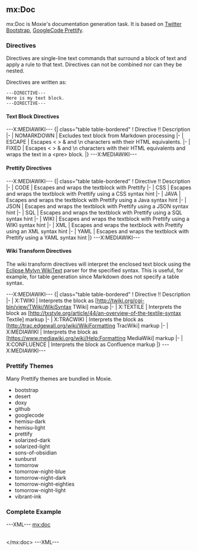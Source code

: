 ## mx:Doc

mx:Doc is Moxie's documentation generation task.  It is based on [Twitter Bootstrap](http://twitter.github.com/bootstrap), [GoogleCode Prettify](http://code.google.com/p/google-code-prettify).

### Directives

Directives are single-line text commands that surround a block of text and apply a rule to that text.  Directives can not be combined nor can they be nested.

Directives are written as:

    ---DIRECTIVE---
	Here is my text block.
	---DIRECTIVE---

#### Text Block Directives

---X:MEDIAWIKI---
{| class="table table-bordered"
! Directive !! Description
|-
| NOMARKDOWN
| Excludes text block from Markdown processing
|-
| ESCAPE
| Escapes < > & and \n characters with their HTML equivalents.
|-
| FIXED
| Escapes < > & and \n characters with their HTML equivalents and wraps the text in a &lt;pre&gt; block.
|}
---X:MEDIAWIKI---

#### Prettify Directives

---X:MEDIAWIKI---
{| class="table table-bordered"
! Directive !! Description
|-
| CODE
| Escapes and wraps the textblock with Prettify
|-
| CSS
| Escapes and wraps the textblock with Prettify using a CSS syntax hint
|-
| JAVA
| Escapes and wraps the textblock with Prettify using a Java syntax hint
|-
| JSON
| Escapes and wraps the textblock with Prettify using a JSON syntax hint
|-
| SQL
| Escapes and wraps the textblock with Prettify using a SQL syntax hint
|-
| WIKI
| Escapes and wraps the textblock with Prettify using a WIKI syntax hint
|-
| XML
| Escapes and wraps the textblock with Prettify using an XML syntax hint
|-
| YAML
| Escapes and wraps the textblock with Prettify using a YAML syntax hint
|}
---X:MEDIAWIKI---

#### Wiki Transform Directives

The wiki transform directives will interpret the enclosed text block using the [Eclipse Mylyn WikiText](http://eclipse.org/mylyn) parser for the specified syntax.  This is useful, for example, for table generation since Markdown does not specify a table syntax.

---X:MEDIAWIKI---
{| class="table table-bordered"
! Directive !! Description
|-
| X:TWIKI
| Interprets the block as [http://twiki.org/cgi-bin/view/TWiki/WikiSyntax TWiki] markup
|-
| X:TEXTILE
| Interprets the block as [http://txstyle.org/article/44/an-overview-of-the-textile-syntax Textile] markup
|-
| X:TRACWIKI
| Interprets the block as [http://trac.edgewall.org/wiki/WikiFormatting TracWiki] markup
|-
| X:MEDIAWIKI
| Interprets the block as [https://www.mediawiki.org/wiki/Help:Formatting MediaWiki] markup
|-
| X:CONFLUENCE
| Interprets the block as Confluence markup
|}
---X:MEDIAWIKI---

### Prettify Themes

Many Prettify themes are bundled in Moxie.

- bootstrap
- desert
- doxy
- github
- googlecode
- hemisu-dark
- hemisu-light
- prettify
- solarized-dark
- solarized-light
- sons-of-obsidian
- sunburst
- tomorrow
- tomorrow-night-blue
- tomorrow-night-dark
- tomorrow-night-eighties
- tomorrow-night-light
- vibrant-ink

### Complete Example
---XML---
<mx:doc>
	<structure>
		<page name="overview" src="index.mkd" />
		<menu name="tasks">
			<page name="mx:Init" src="mxinit.mkd" />
			<page name="mx:Extract" src="mxextract.mkd" />
			<page name="mx:GitId" src="mxgitid.mkd" />
			<page name="mx:GhPages" src="mxghpages.mkd" />
			<divider />
			<page name="mx:Jar" src="mxjar.mkd" />
			<page name="mx:Doc" src="mxdoc.mkd" />
		</menu>
		<page name="design" src="design.mkd" />
		<page name="maxml" src="maxml.mkd" />
		<page name="releases" src="releases.mkd" />
		<menu name="download">
			<link name="moxie-core" src="moxie-core.jar" />
			<link name="moxie-all" src="moxie-all.jar" />
		</menu>
		<report name="reports" />
		<link name="GitHub" src="https://github.com/gitblit-org/moxie" />
		<divider />
	</structure>
	<substitute token="%VERSION%" value="${max-version}" />
	<nomarkdown startToken="%BEGINJSON%" endToken="%ENDJSON%" prettify="true" lang="lang-json" />
	<nomarkdown startToken="%BEGINXML%" endToken="%ENDXML%" prettify="true" lang="lang-xml" />			
	<regex searchPattern="\b(issue)(\s*[#]?|-){0,1}(\d+)\b" 
		replacePattern="&lt;a href='http://code.google.com/p/gitblit/issues/detail?id=$3'&gt;issue $3&lt;/a&gt;" />
	<resource>
		<fileset dir="${basedir}" includes="*.jar" />
	</resource>	
</mx:doc>
---XML---
